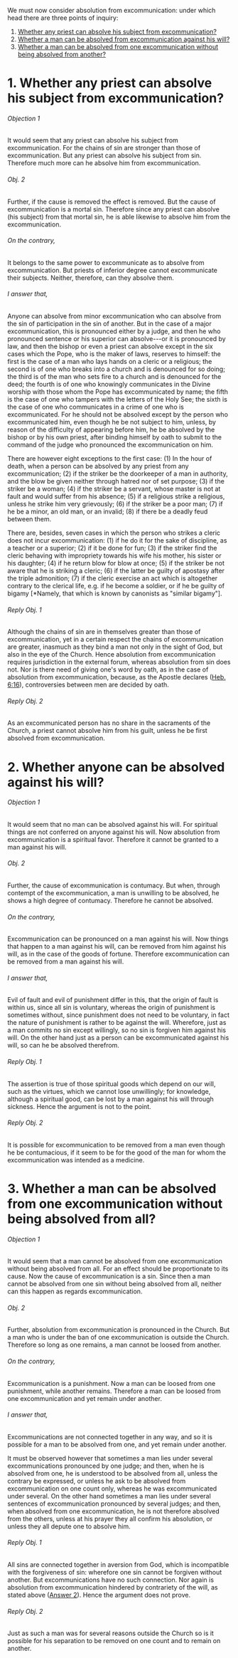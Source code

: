 We must now consider absolution from excommunication: under which head there are three points of inquiry:  

1. [ Whether any priest can absolve his subject from excommunication?](#1.%20Whether%20any%20priest%20can%20absolve%20his%20subject%20from%20excommunication?)
2. [ Whether a man can be absolved from excommunication against his will?](#2.%20Whether%20anyone%20can%20be%20absolved%20against%20his%20will?)
3. [ Whether a man can be absolved from one excommunication without being absolved from another?  ](#3.%20Whether%20a%20man%20can%20be%20absolved%20from%20one%20excommunication%20without%20being%20absolved%20from%20all?)



# 1. Whether any priest can absolve his subject from excommunication? 

###### Objection 1
It would seem that any priest can absolve his subject from excommunication. For the chains of sin are stronger than those of excommunication. But any priest can absolve his subject from sin. Therefore much more can he absolve him from excommunication.  

###### Obj. 2
Further, if the cause is removed the effect is removed. But the cause of excommunication is a mortal sin. Therefore since any priest can absolve (his subject) from that mortal sin, he is able likewise to absolve him from the excommunication.  

###### On the contrary,
It belongs to the same power to excommunicate as to absolve from excommunication. But priests of inferior degree cannot excommunicate their subjects. Neither, therefore, can they absolve them.  

###### I answer that,
Anyone can absolve from minor excommunication who can absolve from the sin of participation in the sin of another. But in the case of a major excommunication, this is pronounced either by a judge, and then he who pronounced sentence or his superior can absolve---or it is pronounced by law, and then the bishop or even a priest can absolve except in the six cases which the Pope, who is the maker of laws, reserves to himself: the first is the case of a man who lays hands on a cleric or a religious; the second is of one who breaks into a church and is denounced for so doing; the third is of the man who sets fire to a church and is denounced for the deed; the fourth is of one who knowingly communicates in the Divine worship with those whom the Pope has excommunicated by name; the fifth is the case of one who tampers with the letters of the Holy See; the sixth is the case of one who communicates in a crime of one who is excommunicated. For he should not be absolved except by the person who excommunicated him, even though he be not subject to him, unless, by reason of the difficulty of appearing before him, he be absolved by the bishop or by his own priest, after binding himself by oath to submit to the command of the judge who pronounced the excommunication on him.  

There are however eight exceptions to the first case: (1) In the hour of death, when a person can be absolved by any priest from any excommunication; (2) if the striker be the doorkeeper of a man in authority, and the blow be given neither through hatred nor of set purpose; (3) if the striker be a woman; (4) if the striker be a servant, whose master is not at fault and would suffer from his absence; (5) if a religious strike a religious, unless he strike him very grievously; (6) if the striker be a poor man; (7) if he be a minor, an old man, or an invalid; (8) if there be a deadly feud between them.  

There are, besides, seven cases in which the person who strikes a cleric does not incur excommunication: (1) if he do it for the sake of discipline, as a teacher or a superior; (2) if it be done for fun; (3) if the striker find the cleric behaving with impropriety towards his wife his mother, his sister or his daughter; (4) if he return blow for blow at once; (5) if the striker be not aware that he is striking a cleric; (6) if the latter be guilty of apostasy after the triple admonition; (7) if the cleric exercise an act which is altogether contrary to the clerical life, e.g. if he become a soldier, or if he be guilty of bigamy \[\*Namely, that which is known by canonists as "similar bigamy"\].  

###### Reply Obj. 1
Although the chains of sin are in themselves greater than those of excommunication, yet in a certain respect the chains of excommunication are greater, inasmuch as they bind a man not only in the sight of God, but also in the eye of the Church. Hence absolution from excommunication requires jurisdiction in the external forum, whereas absolution from sin does not. Nor is there need of giving one's word by oath, as in the case of absolution from excommunication, because, as the Apostle declares ([Heb. 6:16](http://bible.gospelcom.net/bible?Heb++6:16)), controversies between men are decided by oath.  

###### Reply Obj. 2
As an excommunicated person has no share in the sacraments of the Church, a priest cannot absolve him from his guilt, unless he be first absolved from excommunication.  




# 2. Whether anyone can be absolved against his will? 

###### Objection 1
It would seem that no man can be absolved against his will. For spiritual things are not conferred on anyone against his will. Now absolution from excommunication is a spiritual favor. Therefore it cannot be granted to a man against his will.  

###### Obj. 2
Further, the cause of excommunication is contumacy. But when, through contempt of the excommunication, a man is unwilling to be absolved, he shows a high degree of contumacy. Therefore he cannot be absolved.  

###### On the contrary,
Excommunication can be pronounced on a man against his will. Now things that happen to a man against his will, can be removed from him against his will, as in the case of the goods of fortune. Therefore excommunication can be removed from a man against his will.  

###### I answer that,
Evil of fault and evil of punishment differ in this, that the origin of fault is within us, since all sin is voluntary, whereas the origin of punishment is sometimes without, since punishment does not need to be voluntary, in fact the nature of punishment is rather to be against the will. Wherefore, just as a man commits no sin except willingly, so no sin is forgiven him against his will. On the other hand just as a person can be excommunicated against his will, so can he be absolved therefrom.  

###### Reply Obj. 1
The assertion is true of those spiritual goods which depend on our will, such as the virtues, which we cannot lose unwillingly; for knowledge, although a spiritual good, can be lost by a man against his will through sickness. Hence the argument is not to the point.

###### Reply Obj. 2
It is possible for excommunication to be removed from a man even though he be contumacious, if it seem to be for the good of the man for whom the excommunication was intended as a medicine.  




# 3. Whether a man can be absolved from one excommunication without being absolved from all? 

###### Objection 1
It would seem that a man cannot be absolved from one excommunication without being absolved from all. For an effect should be proportionate to its cause. Now the cause of excommunication is a sin. Since then a man cannot be absolved from one sin without being absolved from all, neither can this happen as regards excommunication.  

###### Obj. 2
Further, absolution from excommunication is pronounced in the Church. But a man who is under the ban of one excommunication is outside the Church. Therefore so long as one remains, a man cannot be loosed from another.  

###### On the contrary,
Excommunication is a punishment. Now a man can be loosed from one punishment, while another remains. Therefore a man can be loosed from one excommunication and yet remain under another.  

###### I answer that,
Excommunications are not connected together in any way, and so it is possible for a man to be absolved from one, and yet remain under another.  

It must be observed however that sometimes a man lies under several excommunications pronounced by one judge; and then, when he is absolved from one, he is understood to be absolved from all, unless the contrary be expressed, or unless he ask to be absolved from excommunication on one count only, whereas he was excommunicated under several. On the other hand sometimes a man lies under several sentences of excommunication pronounced by several judges; and then, when absolved from one excommunication, he is not therefore absolved from the others, unless at his prayer they all confirm his absolution, or unless they all depute one to absolve him.  

###### Reply Obj. 1
All sins are connected together in aversion from God, which is incompatible with the forgiveness of sin: wherefore one sin cannot be forgiven without another. But excommunications have no such connection. Nor again is absolution from excommunication hindered by contrariety of the will, as stated above ([Answer 2](#2.%20Whether%20anyone%20can%20be%20absolved%20against%20his%20will?%20)). Hence the argument does not prove.  

###### Reply Obj. 2
Just as such a man was for several reasons outside the Church so is it possible for his separation to be removed on one count and to remain on another.